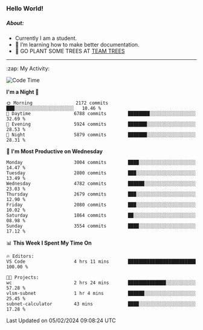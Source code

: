 ### Hello World!

##### About:
- Currently I am a student.
- 🌱 I’m learning how to make better documentation.
- 🌱 GO PLANT SOME TREES AT [TEAM TREES](https://teamtrees.org/)

---
  <summary>:zap: My Activity:</summary>
  
<!--START_SECTION:waka-->
![Code Time](http://img.shields.io/badge/Code%20Time-1%2C279%20hrs%2052%20mins-blue)

**I'm a Night 🦉** 

```text
🌞 Morning                2172 commits        ███░░░░░░░░░░░░░░░░░░░░░░   10.46 % 
🌆 Daytime                6788 commits        ████████░░░░░░░░░░░░░░░░░   32.69 % 
🌃 Evening                5924 commits        ███████░░░░░░░░░░░░░░░░░░   28.53 % 
🌙 Night                  5879 commits        ███████░░░░░░░░░░░░░░░░░░   28.31 % 
```
📅 **I'm Most Productive on Wednesday** 

```text
Monday                   3004 commits        ████░░░░░░░░░░░░░░░░░░░░░   14.47 % 
Tuesday                  2800 commits        ███░░░░░░░░░░░░░░░░░░░░░░   13.49 % 
Wednesday                4782 commits        ██████░░░░░░░░░░░░░░░░░░░   23.03 % 
Thursday                 2679 commits        ███░░░░░░░░░░░░░░░░░░░░░░   12.90 % 
Friday                   2080 commits        ███░░░░░░░░░░░░░░░░░░░░░░   10.02 % 
Saturday                 1864 commits        ██░░░░░░░░░░░░░░░░░░░░░░░   08.98 % 
Sunday                   3554 commits        ████░░░░░░░░░░░░░░░░░░░░░   17.12 % 
```


📊 **This Week I Spent My Time On** 

```text
🔥 Editors: 
VS Code                  4 hrs 11 mins       █████████████████████████   100.00 % 

🐱‍💻 Projects: 
wc                       2 hrs 24 mins       ██████████████░░░░░░░░░░░   57.28 % 
vlsm-subnet              1 hr 4 mins         ██████░░░░░░░░░░░░░░░░░░░   25.45 % 
subnet-calculator        43 mins             ████░░░░░░░░░░░░░░░░░░░░░   17.28 % 
```


 Last Updated on 05/02/2024 09:08:24 UTC
<!--END_SECTION:waka-->
